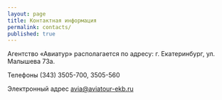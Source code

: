 ```yaml
---
layout: page
title: Контактная информация
permalink: contacts/
published: true
---
```


Агентство «Авиатур» располагается по адресу: г. Екатеринбург, ул. Малышева 73а.

Телефоны (343) 3505-700, 3505-560

Электронный адрес avia@aviatour-ekb.ru